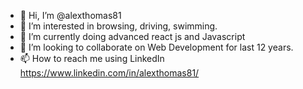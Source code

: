 - 👋 Hi, I’m @alexthomas81
- 👀 I’m interested in browsing, driving, swimming.
- 🌱 I’m currently doing advanced react js and Javascript
- 💞️ I’m looking to collaborate on Web Development for last 12 years.
- 📫 How to reach me using LinkedIn
https://www.linkedin.com/in/alexthomas81/

<!---
alexthomas81/alexthomas81 is a ✨ special ✨ repository because its `README.md` (this file) appears on your GitHub profile.
You can click the Preview link to take a look at your changes.
--->
